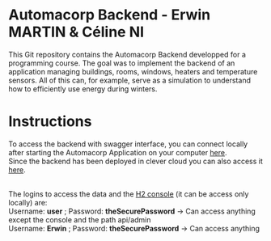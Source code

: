 # Automacorp Backend - Erwin MARTIN & Céline NI

This Git repository contains the Automacorp Backend developped for a programming course.
The goal was to implement the backend of an application managing buildings, rooms, windows, heaters and temperature sensors.
All of this can, for example, serve as a simulation to understand how to efficiently use energy during winters.

# Instructions

To access the backend with swagger interface, you can connect locally after starting the Automacorp Application on your computer [here](http://localhost:8080/swagger-ui/index.html).<br>
Since the backend has been deployed in clever cloud you can also access it [here](http://automacorp-erwin-martin.cleverapps.io/swagger-ui/index.html). <br> <br>

The logins to access the data and the [H2 console](http://localhost:8080/console) (it can be access only locally) are:
<br>Username: <b>user</b> ; Password: <b>theSecurePassword</b> -> Can access anything except the console and the path api/admin
<br>Username: <b>Erwin</b> ; Password: <b>theSecurePassword</b> -> Can access anything